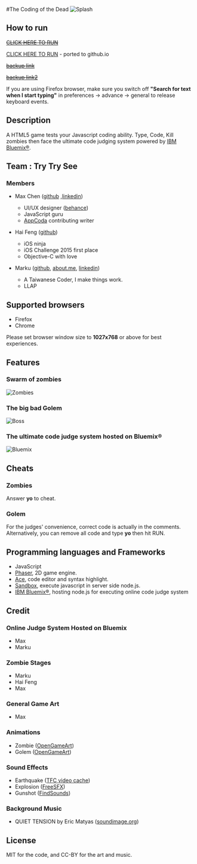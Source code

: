 #The Coding of the Dead
![Splash](https://cloud.githubusercontent.com/assets/4080524/13202495/bbe2b4ba-d8d7-11e5-9df3-96a0a3e96740.jpg)

## How to run
<s> [CLICK HERE TO RUN](http://169.44.56.150/trytrysee/index.html)</s>

 [CLICK HERE TO RUN](http://mutekinootoko.github.io/trytrysee_thecodingofthedead/) - ported to github.io
 

<s> [backup link](http://169.45.223.200) </s>
 
<s> [backup link2](http://169.44.56.42/trytrysee/index.html) </s>

 If you are using Firefox browser, make sure you switch off **"Search for text when I start typing"** in preferences -> advance -> general to release keyboard events.

## Description
A HTML5 game tests your Javascript coding ability.
Type, Code, Kill zombies then face the ultimate code judging system powered by [IBM Bluemix®](https://console.ng.bluemix.net/).

## Team : Try Try See
### Members
* Max Chen ([github](https://github.com/MaxChen) ,[linkedin](https://tw.linkedin.com/in/maxnesto))
  * UI/UX designer ([behance](https://www.behance.net/maxnesto))
  * JavaScript guru
  * [AppCoda](http://www.appcoda.com.tw/author/maxchen/) contributing writer

* Hai Feng ([github](https://github.com/haifengkao))
  * iOS ninja
  * iOS Challenge 2015 first place
  * Objective-C with love

* Marku ([github](https://github.com/mutekinootoko), [about.me](https://about.me/mutekinootoko), [linkedin](https://www.linkedin.com/in/marku-hao-yu-lee-9a725536))
  * A Taiwanese Coder, I make things work.
  * LLAP

## Supported browsers
* Firefox
* Chrome

Please set browser window size to **1027x768** or above for best experiences.

## Features
### Swarm of zombies
![Zombies](https://cloud.githubusercontent.com/assets/4080524/13210572/aeaa18a8-d96b-11e5-845e-1ae07aab6ed4.jpg)

### The big bad Golem
![Boss](https://cloud.githubusercontent.com/assets/4080524/13202673/c305d6c2-d8dd-11e5-8b7d-ced3a8885358.jpg)

### The ultimate code judge system hosted on Bluemix®
![Bluemix](https://cloud.githubusercontent.com/assets/4080524/13203382/c4fd64ae-d8f1-11e5-93dd-5df9a420c56f.jpg)

## Cheats
### Zombies
Answer **yo** to cheat.

### Golem
For the judges' convenience, correct code is actually in the comments.
Alternatively, you can remove all code and type **yo** then hit RUN.

## Programming languages and Frameworks
* JavaScript
* [Phaser](http://phaser.io/), 2D game engine.
* [Ace](https://ace.c9.io/), code editor and syntax highlight.
* [Sandbox](https://github.com/gf3/sandbox), execute javascript in server side node.js.
* [IBM Bluemix®](https://console.ng.bluemix.net/), hosting node.js for executing online code judge system

## Credit

### Online Judge System Hosted on Bluemix
* Max
* Marku

### Zombie Stages
* Marku
* Hai Feng
* Max


### General Game Art
* Max

### Animations
* Zombie ([OpenGameArt](http://opengameart.org/content/zombie-animations))
* Golem ([OpenGameArt](http://opengameart.org/content/golem-animations))

### Sound Effects
* Earthquake ([TFC video cache](http://mrclan.com/fastdl/tfc/sound/earthquake.wav))
* Explosion ([FreeSFX](http://www.freesfx.co.uk/soundeffects/fire_explosions/?p=2))
* Gunshot ([FindSounds](http://www.findsounds.com/))

### Background Music
* QUIET TENSION by Eric Matyas ([soundimage.org](http://www.soundimage.org))

## License
MIT for the code, and CC-BY for the art and music.
